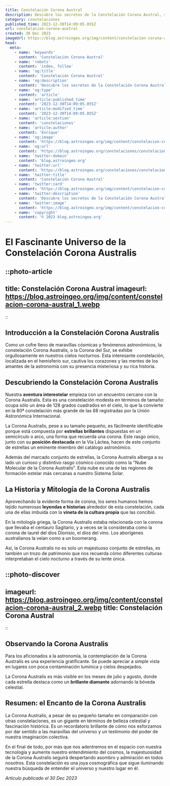 ```yaml
---
title: Constelación Corona Austral
description: Descubre los secretos de la Constelación Corona Austral, sus estrellas principales y su historia en la astronomía. ¡Ilumina tu conocimiento astronómico!
category: constelaciones
published_time: 2023-12-30T14:09:05.055Z
url: constelacion-corona-austral
created: 30 Dec 2023
imageUrl: https://blog.astroingeo.org/img/content/constelacion-corona-austral_3.webp
head:
  meta:
    - name: 'keywords'
      content: 'Constelación Corona Austral'
    - name: 'robots'
      content: 'index, follow'
    - name: 'og:title'
      content: 'Constelación Corona Austral'
    - name: 'og:description'
      content: 'Descubre los secretos de la Constelación Corona Austral, sus estrellas principales y su historia en la astronomía. ¡Ilumina tu conocimiento astronómico!'
    - name: 'og:type'
      content: 'article'
    - name: 'article:published_time'
      content: '2023-12-30T14:09:05.055Z'
    - name: 'article:modified_time'
      content: '2023-12-30T14:09:05.055Z'
    - name: 'article:section'
      content: 'constelaciones'
    - name: 'article:author'
      content: 'Enrique'
    - name: 'og:image'
      content: 'https://blog.astroingeo.org/img/content/constelacion-corona-austral_3.webp'
    - name: 'og:url'
      content: 'https://blog.astroingeo.org/constelaciones/constelacion-corona-austral'
    - name: 'twitter:domain'
      content: 'blog.astroingeo.org'
    - name: 'twitter:url'
      content: 'https://blog.astroingeo.org/constelaciones/constelacion-corona-austral'
    - name: 'twitter:title'
      content: 'Constelación Corona Austral'
    - name: 'twitter:card'
      content: 'https://blog.astroingeo.org/img/content/constelacion-corona-austral_3.webp'
    - name: 'twitter:description'
      content: 'Descubre los secretos de la Constelación Corona Austral, sus estrellas principales y su historia en la astronomía. ¡Ilumina tu conocimiento astronómico!'
    - name: 'twitter:image'
      content: 'https://blog.astroingeo.org/img/content/constelacion-corona-austral_3.webp'
    - name: 'copyright'
      content: '© 2023 blog.astroingeo.org'
---
```

# **El Fascinante Universo de la Constelación Corona Australis**

::photo-article
---
title: Constelación Corona Austral
imageurl: https://blog.astroingeo.org/img/content/constelacion-corona-austral_1.webp
---
::

## **Introducción a la Constelación Corona Australis**

Como un cofre lleno de maravillas cósmicas y fenómenos astronómicos, la constelación Corona Australis, o la Corona del Sur, se exhibe orgullosamente en nuestros cielos nocturnos. Esta interesante constelación, localizada en el hemisferio sur, cautiva los corazones y las mentes de los amantes de la astronomía con su presencia misteriosa y su rica historia.

## **Descubriendo la Constelación Corona Australis**

Nuestra **aventura interestelar** empieza con un encuentro cercano con la Corona Australis. Esta es una constelación modesta en términos de tamaño: ocupa sólo un área de 128 grados cuadrados en el cielo, lo que la convierte en la 80ª constelación más grande de las 88 registradas por la Unión Astronómica Internacional.

La Corona Australis, pese a su tamaño pequeño, es fácilmente identificable porque está compuesta por **estrellas brillantes** dispuestas en un semicírculo o arco, una forma que recuerda una corona. Este rasgo único, junto con su **posición destacada** en la Vía Láctea, hacen de este conjunto de estrellas un eminente miembro del catálogo astronómico.

Además del marcado conjunto de estrellas, la Corona Australis alberga a su lado un curioso y distintivo rasgo cósmico conocido como la "Nube Molecular de la Corona Australis". Esta nube es una de las regiones de formación estelar más cercanas a nuestro Sistema Solar.

## **La Historia y Mitología de la Corona Australis**

Aprovechando la evidente forma de corona, los seres humanos hemos tejido numerosas **leyendas e historias** alrededor de esta constelación, cada una de ellas imbuida con la **vineta de la cultura propia** que las concibió. 

En la mitología griega, la Corona Australis estaba relacionada con la corona que llevaba el centauro Sagitario, y a veces se la consideraba como la corona de laurel del dios Dionisio, el dios del vino. Los aborígenes australianos la veían como a un boomerang. 

Así, la Corona Australis no es solo un majestuoso conjunto de estrellas, es también un trozo de patrimonio que nos recuerda cómo diferentes culturas interpretaban el cielo nocturno a través de su lente única.


::photo-discover
---
imageurl: https://blog.astroingeo.org/img/content/constelacion-corona-austral_2.webp
title: Constelación Corona Austral
---
::

## **Observando la Corona Australis**

Para los aficionados a la astronomía, la contemplación de la Corona Australis es una experiencia gratificante. Se puede apreciar a simple vista en lugares con poca contaminación lumínica y cielos despejados.

La Corona Australis es más visible en los meses de julio y agosto, donde cada estrella destaca como un **brillante diamante** adornando la bóveda celestial.

## **Resumen: el Encanto de la Corona Australis**

La Corona Australis, a pesar de su pequeño tamaño en comparación con otras constelaciones, es un gigante en términos de belleza celestial y fascinación histórica. Es un recordatorio brillante de cómo nos esforzamos por dar sentido a las maravillas del universo y un testimonio del poder de nuestra imaginación colectiva.

En el final de todo, por más que nos adentremos en el espacio con nuestra tecnología y aumente nuestro entendimiento del cosmos, la majestuosidad de la Corona Australis seguirá despertando asombro y admiración en todos nosotros. Esta constelación es una joya cosmográfica que sigue iluminando nuestra búsqueda de entender el universo y nuestro lugar en él.


_Artículo publicado el 30 Dec 2023_
